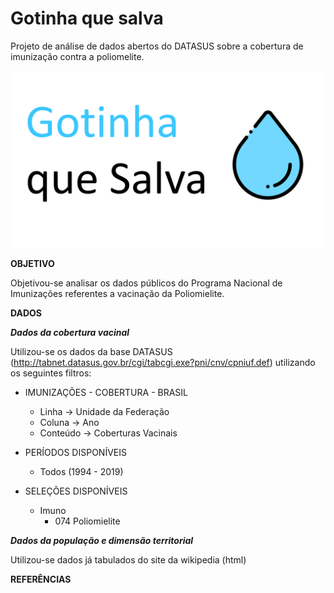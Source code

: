 # Gotinha que salva

Projeto de análise de dados abertos do DATASUS sobre a cobertura de imunização contra a poliomelite.

![alt text](https://github.com/IgorQuaresma/GotinhaQueSalva/raw/main/Data/Images/capa_projeto.png)


**OBJETIVO**

Objetivou-se analisar os dados públicos do Programa Nacional de Imunizações referentes a vacinação da Poliomielite.




**DADOS**

***Dados da cobertura vacinal***

Utilizou-se os dados da base DATASUS 
(http://tabnet.datasus.gov.br/cgi/tabcgi.exe?pni/cnv/cpniuf.def) utilizando os seguintes filtros:  


* IMUNIZAÇÕES - COBERTURA - BRASIL  
  * Linha    -> Unidade da Federação  
  * Coluna   -> Ano  
  * Conteúdo -> Coberturas Vacinais  
  
* PERÍODOS DISPONÍVEIS  
  * Todos (1994 - 2019)  
  
* SELEÇÕES DISPONÍVEIS  
  * Imuno  
    * 074 Poliomielite  


***Dados da população e dimensão territorial***

Utilizou-se dados já tabulados do site da wikipedia (html)




**REFERÊNCIAS**



